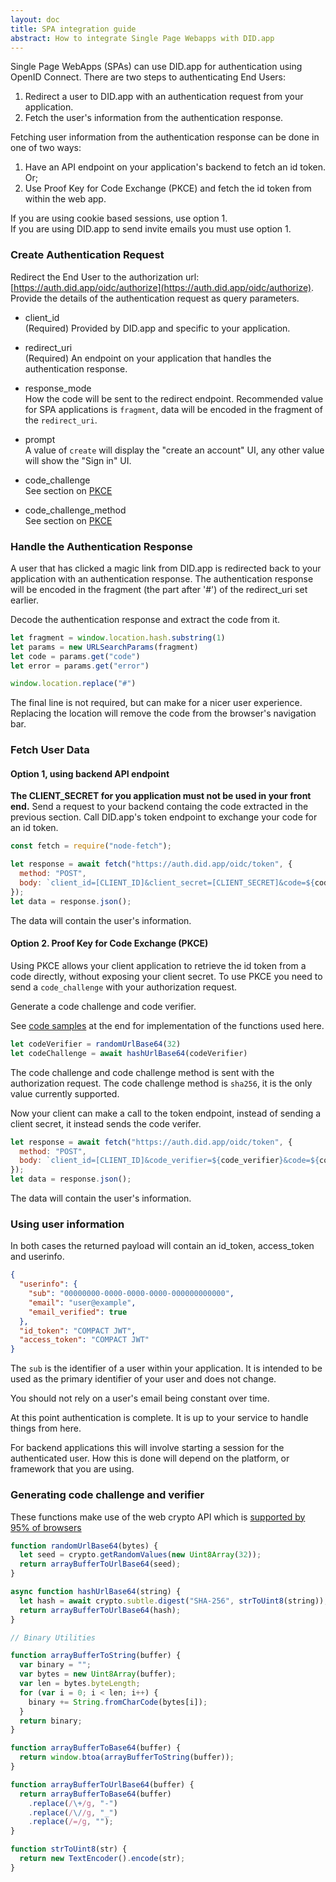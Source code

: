 ```yaml
---
layout: doc
title: SPA integration guide
abstract: How to integrate Single Page Webapps with DID.app
---
```


Single Page WebApps (SPAs) can use DID.app for authentication using OpenID Connect.
There are two steps to authenticating End Users:

1. Redirect a user to DID.app with an authentication request from your application.
2. Fetch the user's information from the authentication response.

Fetching user information from the authentication response can be done in one of two ways:

1. Have an API endpoint on your application's backend to fetch an id token.  Or;
2. Use Proof Key for Code Exchange (PKCE) and fetch the id token from within the web app.

If you are using cookie based sessions, use option 1.  
If you are using DID.app to send invite emails you must use option 1.

### Create Authentication Request

Redirect the End User to the authorization url: [https://auth.did.app/oidc/authorize](https://auth.did.app/oidc/authorize).
Provide the details of the authentication request as query parameters.

- client_id  
  (Required) Provided by DID.app and specific to your application.

- redirect_uri  
  (Required) An endpoint on your application that handles the authentication response.

- response_mode  
  How the code will be sent to the redirect endpoint.
  Recommended value for SPA applications is `fragment`, data will be encoded in the fragment of the `redirect_uri`.

- prompt  
  A value of `create` will display the "create an account" UI, any other value will show the "Sign in" UI.

- code_challenge  
  See section on [PKCE](#pkce)

- code_challenge_method  
  See section on [PKCE](#pkce)

### Handle the Authentication Response

A user that has clicked a magic link from DID.app is redirected back to your application with an authentication response.
The authentication response will be encoded in the fragment (the part after '#') of the redirect_uri set earlier.

Decode the authentication response and extract the code from it.

```js
let fragment = window.location.hash.substring(1)
let params = new URLSearchParams(fragment)
let code = params.get("code")
let error = params.get("error")

window.location.replace("#")
```

The final line is not required, but can make for a nicer user experience.
Replacing the location will remove the code from the browser's navigation bar.

### Fetch User Data

#### Option 1, using backend API endpoint

**The CLIENT_SECRET for you application must not be used in your front end.**
Send a request to your backend containg the code extracted in the previous section.
Call DID.app's token endpoint to exchange your code for an id token.

```js
const fetch = require("node-fetch");

let response = await fetch("https://auth.did.app/oidc/token", {
  method: "POST",
  body: `client_id=[CLIENT_ID]&client_secret=[CLIENT_SECRET]&code=${code}`
});
let data = response.json();
```

The data will contain the user's information.

<a name="pkce"></a>
#### Option 2. Proof Key for Code Exchange (PKCE)

Using PKCE allows your client application to retrieve the id token from a code directly, without exposing your client secret.
To use PKCE you need to send a `code_challenge` with your authorization request.

Generate a code challenge and code verifier.

See [code samples](#generating-pkce) at the end for implementation of the functions used here.

```js
let codeVerifier = randomUrlBase64(32)
let codeChallenge = await hashUrlBase64(codeVerifier)
```

The code challenge and code challenge method is sent with the authorization request.
The code challenge method is `sha256`, it is the only value currently supported.

Now your client can make a call to the token endpoint, instead of sending a client secret, it instead sends the code verifer.

```js
let response = await fetch("https://auth.did.app/oidc/token", {
  method: "POST",
  body: `client_id=[CLIENT_ID]&code_verifier=${code_verifier}&code=${code}`
});
let data = response.json();
```

The data will contain the user's information.

### Using user information

In both cases the returned payload will contain an id_token, access_token and userinfo.

```json
{
  "userinfo": {
    "sub": "00000000-0000-0000-0000-000000000000",
    "email": "user@example",
    "email_verified": true
  },
  "id_token": "COMPACT JWT",
  "access_token": "COMPACT JWT"
}
```

The `sub` is the identifier of a user within your application.
It is intended to be used as the primary identifier of your user and does not change.

You should not rely on a user's email being constant over time.

At this point authentication is complete.
It is up to your service to handle things from here.

For backend applications this will involve starting a session for the authenticated user.
How this is done will depend on the platform, or framework that you are using.

<a name="generating-pkce"></a>
### Generating code challenge and verifier

These functions make use of the web crypto API which is [supported by 95% of browsers](https://caniuse.com/#feat=cryptography)

```js
function randomUrlBase64(bytes) {
  let seed = crypto.getRandomValues(new Uint8Array(32));
  return arrayBufferToUrlBase64(seed);
}

async function hashUrlBase64(string) {
  let hash = await crypto.subtle.digest("SHA-256", strToUint8(string));
  return arrayBufferToUrlBase64(hash);
}

// Binary Utilities

function arrayBufferToString(buffer) {
  var binary = "";
  var bytes = new Uint8Array(buffer);
  var len = bytes.byteLength;
  for (var i = 0; i < len; i++) {
    binary += String.fromCharCode(bytes[i]);
  }
  return binary;
}

function arrayBufferToBase64(buffer) {
  return window.btoa(arrayBufferToString(buffer));
}

function arrayBufferToUrlBase64(buffer) {
  return arrayBufferToBase64(buffer)
    .replace(/\+/g, "-")
    .replace(/\//g, "_")
    .replace(/=/g, "");
}

function strToUint8(str) {
  return new TextEncoder().encode(str);
}
```
